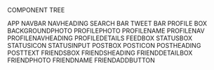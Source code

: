 COMPONENT TREE

APP
  NAVBAR
    NAVHEADING
  SEARCH BAR
  TWEET BAR
  PROFILE BOX
    BACKGROUNDPHOTO
    PROFILEPHOTO
    PROFILENAME
    PROFILENAV
      PROFILENAVHEADING
  PROFILEDETAILS
  FEEDBOX
    STATUSBOX
      STATUSICON
      STATUSINPUT
    POSTBOX
      POSTICON
      POSTHEADING
      POSTTEXT
  FRIENDSBOX
    FRIENDSHEADING
    FRIENDDETAILBOX
      FRIENDPHOTO
      FRIENDNAME
      FRIENDADDBUTTON
